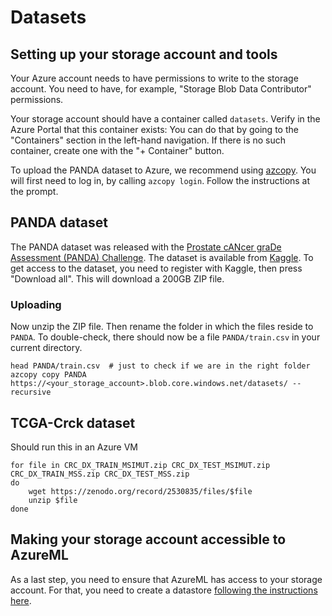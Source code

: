 # Datasets

## Setting up your storage account and tools

Your Azure account needs to have permissions to write to the storage account. You need to have, for example,
"Storage Blob Data Contributor" permissions.

Your storage account should have a container called `datasets`. Verify in the Azure Portal that this container exists:
You can do that by going to the "Containers" section in the left-hand navigation. If there is no such container, create
one with the "+ Container" button.

To upload the PANDA dataset to Azure, we recommend using [azcopy](http://aka.ms/azcopy). You will first need to log in,
by calling `azcopy login`. Follow the instructions at the prompt.

## PANDA dataset

The PANDA dataset was released with the [Prostate cANcer graDe Assessment (PANDA)
Challenge](https://panda.grand-challenge.org/). The dataset is available from
[Kaggle](https://www.kaggle.com/c/prostate-cancer-grade-assessment/data). To get access to the dataset, you need to
register with Kaggle, then press "Download all". This will download a 200GB ZIP file.

### Uploading

Now unzip the ZIP file. Then rename the folder in which the files reside to `PANDA`. To double-check, there should now
be a file `PANDA/train.csv` in your current directory.

```shell
head PANDA/train.csv  # just to check if we are in the right folder
azcopy copy PANDA https://<your_storage_account>.blob.core.windows.net/datasets/ --recursive
```

## TCGA-Crck dataset

Should run this in an Azure VM

```shell
for file in CRC_DX_TRAIN_MSIMUT.zip CRC_DX_TEST_MSIMUT.zip CRC_DX_TRAIN_MSS.zip CRC_DX_TEST_MSS.zip
do
    wget https://zenodo.org/record/2530835/files/$file
    unzip $file
done
```

## Making your storage account accessible to AzureML

As a last step, you need to ensure that AzureML has access to your storage account. For that, you need to create a
datastore [following the instructions
here](https://docs.microsoft.com/en-us/azure/machine-learning/how-to-datastore?tabs=cli-identity-based-access%2Ccli-adls-identity-based-access%2Ccli-azfiles-account-key%2Ccli-adlsgen1-identity-based-access).
